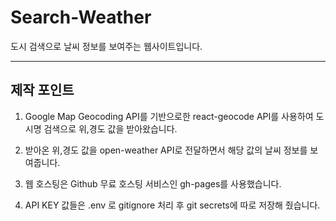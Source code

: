 # Search-Weather

도시 검색으로 날씨 정보를 보여주는 웹사이트입니다.

---

## 제작 포인트

1. Google Map Geocoding API를 기반으로한 react-geocode API를 사용하여 도시명 검색으로 위,경도 값을 받아왔습니다.

2. 받아온 위,경도 값을 open-weather API로 전달하면서 해당 값의 날씨 정보를 보여줍니다.

3. 웹 호스팅은 Github 무료 호스팅 서비스인 gh-pages를 사용했습니다.

4. API KEY 값들은 .env 로 gitignore 처리 후 git secrets에 따로 저장해 줬습니다.
